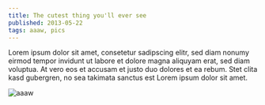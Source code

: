 ```yaml
---
title: The cutest thing you'll ever see
published: 2013-05-22
tags: aaaw, pics
---
```


Lorem ipsum dolor sit amet, consetetur sadipscing elitr, sed diam nonumy eirmod tempor invidunt ut labore et dolore magna aliquyam erat, sed diam voluptua. At vero eos et accusam et justo duo dolores et ea rebum. Stet clita kasd gubergren, no sea takimata sanctus est Lorem ipsum dolor sit amet.

![aaaw](/assets/images/bild.png)
